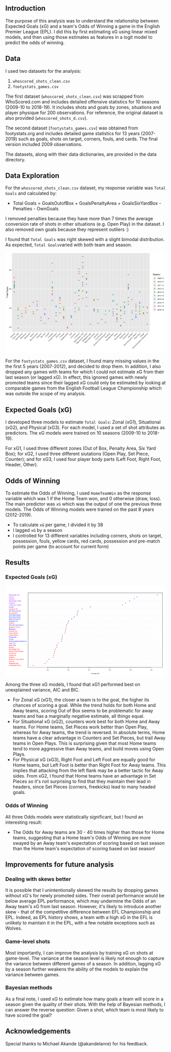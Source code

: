 ## Introduction
The purpose of this analysis was to understand the relationship between Expected Goals (xG) and a team's Odds of Winning a game in the English Premier League (EPL). I did this by first estimating xG using linear mixed models, and then using those estimates as features in a logit model to predict the odds of winning.

## Data
I used two datasets for the analysis:
1) `whoscored_shots_clean.csv`
2) `footystats_games.csv`

The first dataset (`whoscored_shots_clean.csv`) was scrapped from WhoScored.com and includes detailed offensive statistics for 10 seasons (2009-10 to 2018-19). It includes shots and goals by zones, situations and player physique for 200 observations. For reference, the original dataset is also provided (`whoscored_shots_d.csv`).

The second dataset (`footystats_games.csv`) was obtained from footystats.org and includes detailed game statistics for 13 years (2007-2019) such as goals, shots on target, corners, fouls, and cards. The final version included 2009 observations. 

The datasets, along with their data dictionaries, are provided in the data directory.

## Data Exploration
For the `whoscored_shots_clean.csv` dataset, my response variable was `Total Goals` and calculated by:

* Total Goals = GoalsOutofBox + GoalsPenaltyArea + GoalsSixYardBox - Penalties - OwnGoals 

I removed penalties because they have more than 7 times the average conversion rate of shots in other situations (e.g. Open Play) in the dataset. I also removed own goals because they represent outliers :)

I found that `Total Goals` was right skewed with a slight bimodal distribution. As expected, `Total Goals`varied with both team and season.

![Team Goals by Season](team_goals_by_season.png)

For the `footystats_games.csv` dataset, I found many missing values in the the first 5 years (2007-2012), and decided to drop them. In addition, I also dropped any games with teams for which I could not estimate xG from their last season (or lagged xG). In effect, this ignored games with newly promoted teams since their lagged xG could only be estimated by looking at comparable games from the English Football League Championship which was outside the scope of my analysis.


## Expected Goals (xG)
I developed three models to estimate `Total Goals`: Zonal (xG1), Situational (xG2), and Physical (xG3). For each model, I used a set of shot attributes as predictors. The xG models were trained on 10 seasons (2009-10 to 2018-19).

For xG1, I used three different zones (Out of Box, Penalty Area, Six Yard Box); for xG2, I used three different siutations (Open Play, Set Piece, Counter); and for xG3, I used four player body parts (Left Foot, Right Foot, Header, Other).


## Odds of Winning
To estimate the Odds of Winning, I used `HomeTeamWin` as the response variable which was 1 if the Home Team won, and 0 otherwise (draw, loss). The main predictor was `xG` which was the output of one the previous three models. The Odds of Winning models were trained on the past 8 years (2012-2019).

* To calculate `xG` per game, I divided it by 38
* I lagged `xG` by a season
* I controlled for 13 different variables including corners, shots on target, possession, fouls, yellow cards, red cards, possession and pre-match points per game (to account for current form)


## Results
### Expected Goals (xG)
![Random Intercepts by Team](team_random_intercepts.png)

Among the three xG models, I found that xG1 performed best on unexplained variance, AIC and BIC.

* For Zonal xG (xG1), the closer a team is to the goal, the higher its chances of scoring a goal. While the trend holds for both Home and Away teams, scoring Out of Box seems to be problematic for away teams and has a marginally negative estimate, all things equal.  
* For Situational xG (xG2), counters work best for both Home and Away teams. For Home teams, Set Pieces work better than Open Play, whereas for Away teams, the trend is reversed. In absolute terms, Home teams have a clear advantage in Counters and Set Pieces, but trail Away teams in Open Plays. This is surprising given that most Home teams tend to more aggressive than Away teams, and build moves using Open Plays.  
* For Physical xG (xG3), Right Foot and Left Foot are equally good for Home teams, but Left Foot is better than Right Foot for Away teams. This implies that attacking from the left flank may be a better tactic for Away sides. From xG2, I found that Home teams have an advantage in Set Pieces so it's not surprising to find that they maintain their lead in headers, since Set Pieces (corners, freekicks) lead to many headed goals.

### Odds of Winning
All three Odds models were statistically significant, but I found an interesting result:

* The Odds for Away teams are 30 - 40 times higher than those for Home teams, suggesting that a Home team's Odds of Winning are more swayed by an Away team's expectation of scoring based on last season than the Home team's expectation of scoring based on last season!


## Improvements for future analysis
### Dealing with skews better
It is possible that I unintentionally skewed the results by dropping games without xG's for newly promoted sides. Their overall performance would be below average EPL performance, which may undermine the Odds of an Away team's xG from last season. However, it's likely to introduce another skew - that of the competitive difference between EFL Championship and EPL. Indeed, as EPL history shows, a team with a high xG in the EFL is unlikely to maintain it in the EPL, with a few notable exceptions such as Wolves.

### Game-level shots
Most importantly, I can improve the analysis by training xG on shots at game-level. The variance at the season level is likely not enough to capture the variance between different games of a season. In addition, lagging xG by a season further weakens the ability of the models to explain the variance between games.

### Bayesian methods
As a final note, I used xG to estimate how many goals a team will score in a season given the quality of their shots. With the help of Bayesian methods, I can answer the reverse question: Given a shot, which team is most likely to have scored the goal?

## Acknowledgements
Special thanks to Michael Akande (@akandelanre) for his feedback.
